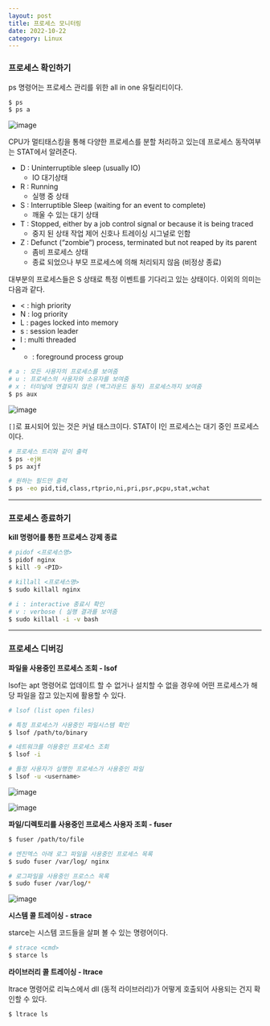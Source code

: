 ```yaml
---
layout: post
title: 프로세스 모니터링
date: 2022-10-22
category: Linux
---
```


### 프로세스 확인하기

ps 명령어는 프로세스 관리를 위한 all in one 유틸리티이다.

```bash
$ ps
$ ps a
```

![image](https://user-images.githubusercontent.com/61526722/197335839-9cef60ae-64f2-435b-9695-438d529a75f9.png)

CPU가 멀티태스킹을 통해 다양한 프로세스를 분할 처리하고 있는데 프로세스 동작여부는 STAT에서 알려준다.

- D : Uninterruptible sleep (usually IO)
    - IO 대기상태
- R : Running
    - 실행 중 상태
- S : Interruptible Sleep (waiting for an event to complete)
    - 깨울 수 있는 대기 상태
- T : Stopped, either by a job control signal or because it is being traced
    - 중지 된 상태 작업 제어 신호나 트레이싱 시그널로 인함
- Z : Defunct (“zombie”) process, terminated but not reaped by its parent
    - 좀비 프로세스 상태
    - 종료 되었으나 부모 프로세스에 의해 처리되지 않음 (비정상 종료)

대부분의 프로세스들은 S 상태로 특정 이벤트를 기다리고 있는 상태이다. 이외의 의미는 다음과 같다. 

- < : high priority
- N : log priority
- L : pages locked into memory
- s : session leader
- l : multi threaded
- + : foreground process group

```bash
# a : 모든 사용자의 프로세스를 보여줌
# u : 프로세스의 사용자와 소유자를 보여줌 
# x : 터미널에 연결되지 않은 (백그라운드 동작) 프로세스까지 보여줌
$ ps aux
```

![image](https://user-images.githubusercontent.com/61526722/197335847-09d4850c-5b98-4b94-bca1-46c6b515a7d1.png)

`[]`로 표시되어 있는 것은 커널 태스크이다. STAT이 I인 프로세스는 대기 중인 프로세스이다.

```bash
# 프로세스 트리와 같이 출력
$ ps -ejH
$ ps axjf

# 원하는 필드만 출력
$ ps -eo pid,tid,class,rtprio,ni,pri,psr,pcpu,stat,wchat
```

---

### 프로세스 종료하기

**kill 명령어를 통한 프로세스 강제 종료**

```bash
# pidof <프로세스명>
$ pidof nginx 
$ kill -9 <PID> 

# killall <프로세스명>
$ sudo killall nginx

# i : interactive 종료시 확인
# v : verbose ( 실행 결과를 보여줌
$ sudo killall -i -v bash 
```

---

### 프로세스 디버깅

**파일을 사용중인 프로세스 조회 - lsof**

lsof는 apt 명령어로 업데이트 할 수 없거나 설치할 수 없을 경우에 어떤 프로세스가 해당 파일을 잡고 있는지에 활용할 수 있다. 

```bash
# lsof (list open files)

# 특정 프로세스가 사용중인 파일시스템 확인
$ lsof /path/to/binary 

# 네트워크를 이용중인 프로세스 조회
$ lsof -i

# 틀정 사용자가 실행한 프로세스가 사용중인 파일
$ lsof -u <username> 
```

![image](https://user-images.githubusercontent.com/61526722/197335857-fffbf531-831b-4b3d-bb90-0e30a3ce103c.png)

![image](https://user-images.githubusercontent.com/61526722/197335861-35f2eeec-f447-4bf5-8adc-3f0993df0e68.png)

**파일/디렉토리를 사용중인 프로세스 사용자 조회 - fuser**

```bash
$ fuser /path/to/file

# 엔진엑스 아래 로그 파일을 사용중인 프로세스 목록
$ sudo fuser /var/log/ nginx

# 로그파일을 사용중인 프로스스 목록
$ sudo fuser /var/log/*
```

![image](https://user-images.githubusercontent.com/61526722/197335867-c550b40a-abe1-4aa2-8bcb-a9ee5aee41a3.png)

**시스템 콜 트레이싱 - strace**

starce는 시스템 코드들을 살펴 볼 수 있는 명령어이다. 

```bash
# strace <cmd>
$ starce ls
```

**라이브러리 콜 트레이싱 - ltrace**

ltrace 명령어로 리눅스에서 dll (동적 라이브러리)가 어떻게 호출되어 사용되는 건지 확인할 수 있다. 

```bash
$ ltrace ls
```
